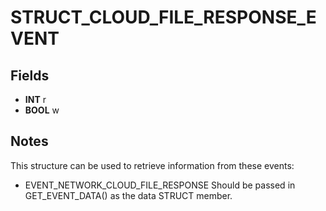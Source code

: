 # STRUCT_CLOUD_FILE_RESPONSE_EVENT

## Fields
* **INT** r
* **BOOL** w

## Notes
This structure can be used to retrieve information from these events:
- EVENT_NETWORK_CLOUD_FILE_RESPONSE
Should be passed in GET_EVENT_DATA() as the data STRUCT member.